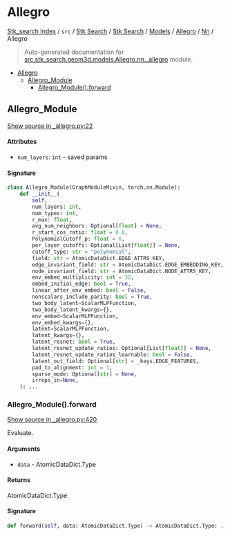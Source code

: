 # Allegro

[Stk_search Index](../../../../../../README.md#stk_search-index) / `src` / [Stk Search](../../../../index.md#stk-search) / [Stk Search](../../../../index.md#stk-search) / [Models](../../index.md#models) / [Allegro](../index.md#allegro) / [Nn](./index.md#nn) / Allegro

> Auto-generated documentation for [src.stk_search.geom3d.models.Allegro.nn._allegro](https://github.com/mohammedazzouzi15/STK_search/blob/main/src/stk_search/geom3d/models/Allegro/nn/_allegro.py) module.

- [Allegro](#allegro)
  - [Allegro_Module](#allegro_module)
    - [Allegro_Module().forward](#allegro_module()forward)

## Allegro_Module

[Show source in _allegro.py:22](https://github.com/mohammedazzouzi15/STK_search/blob/main/src/stk_search/geom3d/models/Allegro/nn/_allegro.py#L22)

#### Attributes

- `num_layers`: `int` - saved params


#### Signature

```python
class Allegro_Module(GraphModuleMixin, torch.nn.Module):
    def __init__(
        self,
        num_layers: int,
        num_types: int,
        r_max: float,
        avg_num_neighbors: Optional[float] = None,
        r_start_cos_ratio: float = 0.8,
        PolynomialCutoff_p: float = 6,
        per_layer_cutoffs: Optional[List[float]] = None,
        cutoff_type: str = "polynomial",
        field: str = AtomicDataDict.EDGE_ATTRS_KEY,
        edge_invariant_field: str = AtomicDataDict.EDGE_EMBEDDING_KEY,
        node_invariant_field: str = AtomicDataDict.NODE_ATTRS_KEY,
        env_embed_multiplicity: int = 32,
        embed_initial_edge: bool = True,
        linear_after_env_embed: bool = False,
        nonscalars_include_parity: bool = True,
        two_body_latent=ScalarMLPFunction,
        two_body_latent_kwargs={},
        env_embed=ScalarMLPFunction,
        env_embed_kwargs={},
        latent=ScalarMLPFunction,
        latent_kwargs={},
        latent_resnet: bool = True,
        latent_resnet_update_ratios: Optional[List[float]] = None,
        latent_resnet_update_ratios_learnable: bool = False,
        latent_out_field: Optional[str] = _keys.EDGE_FEATURES,
        pad_to_alignment: int = 1,
        sparse_mode: Optional[str] = None,
        irreps_in=None,
    ): ...
```

### Allegro_Module().forward

[Show source in _allegro.py:420](https://github.com/mohammedazzouzi15/STK_search/blob/main/src/stk_search/geom3d/models/Allegro/nn/_allegro.py#L420)

Evaluate.

#### Arguments

- `data` - AtomicDataDict.Type

#### Returns

AtomicDataDict.Type

#### Signature

```python
def forward(self, data: AtomicDataDict.Type) -> AtomicDataDict.Type: ...
```